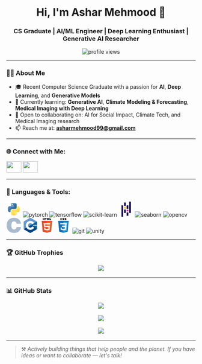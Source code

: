 <h1 align="center">Hi, I'm Ashar Mehmood 👋</h1>
<h3 align="center">CS Graduate | AI/ML Engineer | Deep Learning Enthusiast | Generative AI Researcher</h3>

<p align="center">
  <img src="https://komarev.com/ghpvc/?username=a-weedy-place&label=Profile%20views&color=0e75b6&style=flat" alt="profile views" />
</p>

---

### 👨‍💻 About Me
- 🎓 Recent Computer Science Graduate with a passion for **AI**, **Deep Learning**, and **Generative Models**
- 🌱 Currently learning: **Generative AI**, **Climate Modeling & Forecasting**, **Medical Imaging with Deep Learning**
- 🔭 Open to collaborating on: AI for Social Impact, Climate Tech, and Medical Imaging research
- 📫 Reach me at: **asharmehmood99@gmail.com**

---

### 🌐 Connect with Me:
<p>
  <a href="https://linkedin.com/in/asharmehmood" target="_blank"><img src="https://raw.githubusercontent.com/rahuldkjain/github-profile-readme-generator/master/src/images/icons/Social/linked-in-alt.svg" height="30" width="40" /></a>
  <a href="https://leetcode.com/a_weedy_place" target="_blank"><img src="https://raw.githubusercontent.com/rahuldkjain/github-profile-readme-generator/master/src/images/icons/Social/leet-code.svg" height="30" width="40" /></a>
</p>

---

### 🧰 Languages & Tools:
<p>
  <img src="https://raw.githubusercontent.com/devicons/devicon/master/icons/python/python-original.svg" alt="python" width="40" height="40"/>
  <img src="https://www.vectorlogo.zone/logos/pytorch/pytorch-icon.svg" alt="pytorch" width="40" height="40"/>
  <img src="https://www.vectorlogo.zone/logos/tensorflow/tensorflow-icon.svg" alt="tensorflow" width="40" height="40"/>
  <img src="https://upload.wikimedia.org/wikipedia/commons/0/05/Scikit_learn_logo_small.svg" alt="scikit-learn" width="40" height="40"/>
  <img src="https://raw.githubusercontent.com/devicons/devicon/master/icons/pandas/pandas-original.svg" alt="pandas" width="40" height="40"/>
  <img src="https://seaborn.pydata.org/_images/logo-mark-lightbg.svg" alt="seaborn" width="40" height="40"/>
  <img src="https://opencv.org/wp-content/uploads/2020/07/cropped-OpenCV_Logo_with_text.png" alt="opencv" width="40" height="40"/>
  <img src="https://raw.githubusercontent.com/devicons/devicon/master/icons/c/c-original.svg" alt="c" width="40" height="40"/>
  <img src="https://raw.githubusercontent.com/devicons/devicon/master/icons/cplusplus/cplusplus-original.svg" alt="cplusplus" width="40" height="40"/>
  <img src="https://raw.githubusercontent.com/devicons/devicon/master/icons/html5/html5-original-wordmark.svg" alt="html5" width="40" height="40"/>
  <img src="https://raw.githubusercontent.com/devicons/devicon/master/icons/css3/css3-original-wordmark.svg" alt="css3" width="40" height="40"/>
  <img src="https://www.vectorlogo.zone/logos/git-scm/git-scm-icon.svg" alt="git" width="40" height="40"/>
  <img src="https://www.vectorlogo.zone/logos/unity3d/unity3d-icon.svg" alt="unity" width="40" height="40"/>
</p>

---

### 🏆 GitHub Trophies
<p align="center">
  <img src="https://github-profile-trophy.vercel.app/?username=a-weedy-place&theme=algolia&no-frame=true&margin-w=15&margin-h=15" />
</p>

---

### 📊 GitHub Stats
<p align="center">
  <img src="https://github-readme-stats.vercel.app/api?username=a-weedy-place&show_icons=true&theme=tokyonight&include_all_commits=true&count_private=true" />
</p>

<p align="center">
  <img src="https://github-readme-streak-stats.herokuapp.com/?user=a-weedy-place&theme=tokyonight" />
</p>

<p align="center">
  <img src="https://github-readme-stats.vercel.app/api/top-langs/?username=a-weedy-place&layout=compact&theme=tokyonight" />
</p>

---

> ⚒️ *Actively building things that help people and the planet. If you have ideas or want to collaborate — let's talk!*
